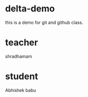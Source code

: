 # delta-demo
this is a demo for git and github class.

# teacher
shradhamam

# student
Abhishek babu